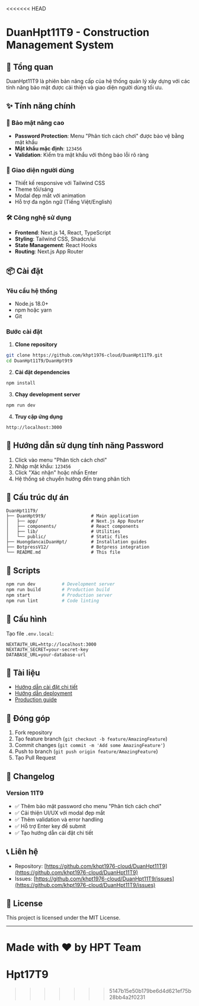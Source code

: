 <<<<<<< HEAD
# DuanHpt11T9 - Construction Management System

## 🚀 Tổng quan
DuanHpt11T9 là phiên bản nâng cấp của hệ thống quản lý xây dựng với các tính năng bảo mật được cải thiện và giao diện người dùng tối ưu.

## ✨ Tính năng chính

### 🔐 Bảo mật nâng cao
- **Password Protection**: Menu "Phân tích cách chơi" được bảo vệ bằng mật khẩu
- **Mật khẩu mặc định**: `123456`
- **Validation**: Kiểm tra mật khẩu với thông báo lỗi rõ ràng

### 🎨 Giao diện người dùng
- Thiết kế responsive với Tailwind CSS
- Theme tối/sáng
- Modal đẹp mắt với animation
- Hỗ trợ đa ngôn ngữ (Tiếng Việt/English)

### 🛠️ Công nghệ sử dụng
- **Frontend**: Next.js 14, React, TypeScript
- **Styling**: Tailwind CSS, Shadcn/ui
- **State Management**: React Hooks
- **Routing**: Next.js App Router

## 📦 Cài đặt

### Yêu cầu hệ thống
- Node.js 18.0+
- npm hoặc yarn
- Git

### Bước cài đặt

1. **Clone repository**
```bash
git clone https://github.com/khpt1976-cloud/DuanHpt11T9.git
cd DuanHpt11T9/DuanHpt9t9
```

2. **Cài đặt dependencies**
```bash
npm install
```

3. **Chạy development server**
```bash
npm run dev
```

4. **Truy cập ứng dụng**
```
http://localhost:3000
```

## 🔑 Hướng dẫn sử dụng tính năng Password

1. Click vào menu "Phân tích cách chơi"
2. Nhập mật khẩu: `123456`
3. Click "Xác nhận" hoặc nhấn Enter
4. Hệ thống sẽ chuyển hướng đến trang phân tích

## 📁 Cấu trúc dự án

```
DuanHpt11T9/
├── DuanHpt9t9/                 # Main application
│   ├── app/                    # Next.js App Router
│   ├── components/             # React components
│   ├── lib/                    # Utilities
│   └── public/                 # Static files
├── HuongdancaiDuanHpt/         # Installation guides
├── BotpressV12/                # Botpress integration
└── README.md                   # This file
```

## 🚀 Scripts

```bash
npm run dev          # Development server
npm run build        # Production build
npm start            # Production server
npm run lint         # Code linting
```

## 🔧 Cấu hình

Tạo file `.env.local`:

```env
NEXTAUTH_URL=http://localhost:3000
NEXTAUTH_SECRET=your-secret-key
DATABASE_URL=your-database-url
```

## 📖 Tài liệu

- [Hướng dẫn cài đặt chi tiết](./HuongdancaiDuanHpt/HUONG_DAN_CAI_DAT_DUAN_HPT9T9.md)
- [Hướng dẫn deployment](./DEPLOYMENT.md)
- [Production guide](./PRODUCTION-GUIDE.md)

## 🤝 Đóng góp

1. Fork repository
2. Tạo feature branch (`git checkout -b feature/AmazingFeature`)
3. Commit changes (`git commit -m 'Add some AmazingFeature'`)
4. Push to branch (`git push origin feature/AmazingFeature`)
5. Tạo Pull Request

## 📝 Changelog

### Version 11T9
- ✅ Thêm bảo mật password cho menu "Phân tích cách chơi"
- ✅ Cải thiện UI/UX với modal đẹp mắt
- ✅ Thêm validation và error handling
- ✅ Hỗ trợ Enter key để submit
- ✅ Tạo hướng dẫn cài đặt chi tiết

## 📞 Liên hệ

- Repository: [https://github.com/khpt1976-cloud/DuanHpt11T9](https://github.com/khpt1976-cloud/DuanHpt11T9)
- Issues: [https://github.com/khpt1976-cloud/DuanHpt11T9/issues](https://github.com/khpt1976-cloud/DuanHpt11T9/issues)

## 📄 License

This project is licensed under the MIT License.

---

**Made with ❤️ by HPT Team**
=======
# Hpt17T9
>>>>>>> 5147b15e50b179be6d4d621ef75b28bb4a2f0231
